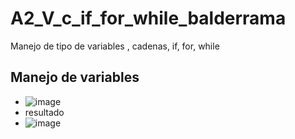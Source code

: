 # A2_V_c_if_for_while_balderrama
Manejo de tipo de variables , cadenas, if, for, while
## Manejo de variables 
- ![image](https://github.com/user-attachments/assets/eb505453-64c5-4f69-b162-d5e22a62d141)
- resultado
- ![image](https://github.com/user-attachments/assets/fd1d86fe-728e-44cb-9128-e9991d0d1cf6)
